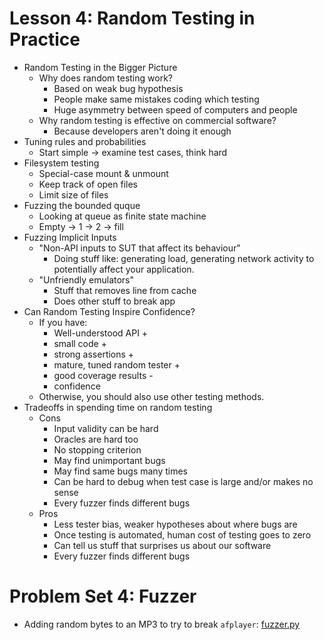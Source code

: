 # Lesson 4: Random Testing in Practice

* Random Testing in the Bigger Picture
  * Why does random testing work?
    * Based on weak bug hypothesis
    * People make same mistakes coding which testing
    * Huge asymmetry between speed of computers and people
  * Why random testing is effective on commercial software?
    * Because developers aren't doing it enough
* Tuning rules and probabilities
  * Start simple -> examine test cases, think hard
* Filesystem testing
  * Special-case mount & unmount
  * Keep track of open files
  * Limit size of files
* Fuzzing the bounded quque
  * Looking at queue as finite state machine
  * Empty -> 1 -> 2 -> fill
* Fuzzing Implicit Inputs
  * "Non-API inputs to SUT that affect its behaviour"
    * Doing stuff like: generating load, generating network activity to potentially affect your application.
  * "Unfriendly emulators"
    * Stuff that removes line from cache
    * Does other stuff to break app
* Can Random Testing Inspire Confidence?
  * If you have:
    * Well-understood API +
    * small code +
    * strong assertions +
    * mature, tuned random tester +
    * good coverage results - 
    * confidence
  * Otherwise, you should also use other testing methods.
* Tradeoffs in spending time on random testing
  * Cons
    * Input validity can be hard
    * Oracles are hard too
    * No stopping criterion
    * May find unimportant bugs
    * May find same bugs many times
    * Can be hard to debug when test case is large and/or makes no sense
    * Every fuzzer finds different bugs
  * Pros
    * Less tester bias, weaker hypotheses about where bugs are
    * Once testing is automated, human cost of testing goes to zero
    * Can tell us stuff that surprises us about our software
    * Every fuzzer finds different bugs

# Problem Set 4: Fuzzer

* Adding random bytes to an MP3 to try to break ``afplayer``: [fuzzer.py](./code/fuzzer.py)
